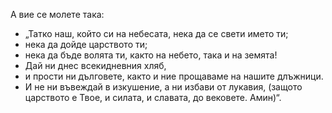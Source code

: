 А вие се молете така:

* „Татко наш, който си на небесата, нека да се свети името ти; 
* нека да дойде царството ти; 
* нека да бъде волята ти, както на небето, така и на земята! 
* Дай ни днес всекидневния хляб,
* и прости ни дълговете, както и ние прощаваме на нашите длъжници. 
* И не ни въвеждай в изкушение, а ни избави от лукавия, (защото царството е Твое, и силата, и славата, до вековете. Амин)“.
